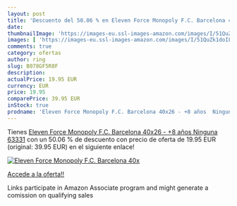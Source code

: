 ```yaml
---
layout: post
title: 'Descuento del 50.06 % en Eleven Force Monopoly F.C. Barcelona 40x'
date: 
thumbnailImage: 'https://images-eu.ssl-images-amazon.com/images/I/51QuZk1doIL._SL200_.jpg'
images: [ 'https://images-eu.ssl-images-amazon.com/images/I/51QuZk1doIL._SL200_.jpg' ]
comments: true
category: ofertas
author: ring
slug: B078GF5R8F
description:
actualPrice: 19.95 EUR
currency: EUR
price: 19.95
comparePrice: 39.95 EUR
inStock: true
prodname: 'Eleven Force Monopoly F.C. Barcelona 40x26 - +8 años  Ninguna 63331'
---
```


Tienes [Eleven Force Monopoly F.C. Barcelona 40x26 - +8 años  Ninguna 63331](https://www.amazon.es/dp/B078GF5R8F/?tag=tolees-21) con un 50.06 % de descuento con precio de oferta de 19.95 EUR (original: 39.95 EUR) en el siguiente enlace!

[![Eleven Force Monopoly F.C. Barcelona 40x](https://images-eu.ssl-images-amazon.com/images/I/51QuZk1doIL._SL200_.jpg)](https://www.amazon.es/dp/B078GF5R8F/?tag=tolees-21)

[Accede a la oferta!!](https://www.amazon.es/dp/B078GF5R8F/?tag=tolees-21)

Links participate in Amazon Associate program and might generate a comission on qualifying sales


